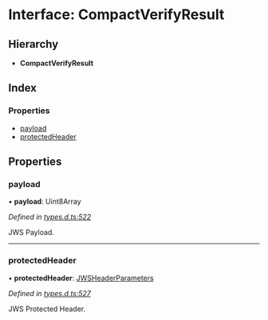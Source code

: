 # Interface: CompactVerifyResult

## Hierarchy

* **CompactVerifyResult**

## Index

### Properties

* [payload](_types_d_.compactverifyresult.md#payload)
* [protectedHeader](_types_d_.compactverifyresult.md#protectedheader)

## Properties

### payload

•  **payload**: Uint8Array

*Defined in [types.d.ts:522](https://github.com/panva/jose/blob/v3.x/src/types.d.ts#L522)*

JWS Payload.

___

### protectedHeader

•  **protectedHeader**: [JWSHeaderParameters](_types_d_.jwsheaderparameters.md)

*Defined in [types.d.ts:527](https://github.com/panva/jose/blob/v3.x/src/types.d.ts#L527)*

JWS Protected Header.
